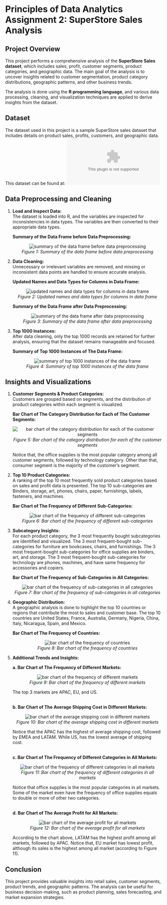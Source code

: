 # Principles of Data Analytics Assignment 2: SuperStore Sales Analysis

## Project Overview
This project performs a comprehensive analysis of the **SuperStore Sales dataset**, which includes sales, profit, customer segments, product categories, and geographic data. The main goal of the analysis is to uncover insights related to customer segmentation, product category distributions, geographic patterns, and other business trends.

The analysis is done using the **R programming language**, and various data processing, cleaning, and visualization techniques are applied to derive insights from the dataset.

## Dataset
The dataset used in this project is a sample SuperStore sales dataset that includes details on product sales, profits, customers, and geographic data. This dataset can be found at: ![SuperStoreOrders.csv](SuperStoreOrders.csv)

## Data Preprocessing and Cleaning
1.  **Load and Inspect Data:**  
    The dataset is loaded into R, and the variables are inspected for inconsistencies in data types. The variables are then converted to their appropriate data types.

    **Summary of the Data Frame before Data Preprocessing:**
    <p align="center">
    <img src="readme-assets/01 Summary of the Data Frame before Data Preprocessing.png" alt="summary of the data frame before data preprocessing"/>
    <br>
    <i>Figure 1: Summary of the data frame before data preprocessing</i>
    </p>
   
2.  **Data Cleaning:**  
    Unnecessary or irrelevant variables are removed, and missing or inconsistent data points are handled to ensure accurate analysis.

    **Updated Names and Data Types for Columns in Data Frame:**
    <p align="center">
    <img src="readme-assets/02 Updated Names and Data Types for Columns in Data Frame.png" alt="updated names and data types for columns in data frame"/>
    <br>
    <i>Figure 2: Updated names and data types for columns in data frame</i>
    </p>

    **Summary of the Data Frame after Data Preprocessing:**
    <p align="center">
    <img src="readme-assets/03 Summary of the Data Frame after Data Preprocessing.png" alt="summary of the data frame after data preprocessing"/>
    <br>
    <i>Figure 3: Summary of the data frame after data preprocessing</i>
    </p>

3.  **Top 1000 Instances:**  
    After data cleaning, only the top 1000 records are retained for further analysis, ensuring that the dataset remains manageable and focused.

    **Summary of Top 1000 Instances of The Data Frame:**
    <p align="center">
    <img src="readme-assets/04 Summary of Top 1000 Instances of The Data Frame.png" alt="summary of top 1000 instances of the data frame"/>
    <br>
    <i>Figure 4: Summary of top 1000 instances of the data frame</i>
    </p>

## Insights and Visualizations
1.  **Customer Segments & Product Categories:**  
    Customers are grouped based on segments, and the distribution of product categories within each segment is visualized.

    **Bar Chart of The Category Distribution for Each of The Customer Segments:**
    <p align="center">
    <img src="readme-assets/05 Bar Chart of The Category Distribution for Each of The Customer Segments.png" alt="bar chart of the category distribution for each of the customer segments"/>
    <br>
    <i>Figure 5: Bar chart of the category distribution for each of the customer segments</i>
    </p>
    Notice that, the office supplies is the most popular category among all customer segments, followed by technology category. Other than that, consumer segment is the majority of the customer’s segment.

2.  **Top 10 Product Categories:**  
    A ranking of the top 10 most frequently sold product categories based on sales and profit data is presented. The top 10 sub-categories are Binders, storage, art, phones, chairs, paper, furnishings, labels, fasteners, and machines.

    **Bar Chart of The Frequency of Different Sub-Categories:**
    <p align="center">
    <img src="readme-assets/06 Bar Chart of The Frequency of Different Sub-Categories.png" alt="bar chart of the frequency of different sub-categories"/>
    <br>
    <i>Figure 6: Bar chart of the frequency of different sub-categories</i>
    </p>

3.  **Subcategory Insights:**  
    For each product category, the 3 most frequently bought subcategories are identified and visualized. The 3 most frequent-bought sub-categories for furniture are bookcases, chairs, and furnishings. The 3 most frequent-bought sub-categories for office supplies are binders, art, and storage. The 3 most frequent-bought sub-categories for technology are phones, machines, and have same frequency for accessories and copiers.

    **Bar Chart of The Frequency of Sub-Categories in All Categories:**
    <p align="center">
    <img src="readme-assets/07 Bar Chart of The Frequency of Sub-Categories in All Categories.png" alt="bar chart of the frequency of sub-categories in all categories"/>
    <br>
    <i>Figure 7: Bar chart of the frequency of sub-categories in all categories</i>
    </p>

4.  **Geographic Distribution:**  
    A geographic analysis is done to highlight the top 10 countries or regions that contribute the most to sales and customer base. The top 10 countries are United States, France, Australia, Germany, Nigeria, China, Italy, Nicaragua, Spain, and Mexico. 

    **Bar Chart of The Frequency of Countries:**
    <p align="center">
    <img src="readme-assets/08 Bar Chart of The Frequency of Countries.png" alt="bar chart of the frequency of countries"/>
    <br>
    <i>Figure 8: Bar chart of the frequency of countries</i>
    </p>

5.  **Additional Trends and Insights:**

    **a. Bar Chart of The Frequency of Different Markets:**
    <p align="center">
    <img src="readme-assets/09 Bar Chart of The Frequency of Different Markets.png" alt="bar chart of the frequency of different markets"/>
    <br>
    <i>Figure 9: Bar chart of the frequency of different markets</i>
    </p>
    The top 3 markets are APAC, EU, and US.<br><br>

    **b. Bar Chart of The Average Shipping Cost in Different Markets:**
    <p align="center">
    <img src="readme-assets/10 Bar Chart of The Average Shipping Cost in Different Markets.png" alt="bar chart of the average shipping cost in different markets"/>
    <br>
    <i>Figure 10: Bar chart of the average shipping cost in different markets</i>
    </p>
    Notice that the APAC has the highest of average shipping cost, followed by EMEA and LATAM. While US, has the lowest average of shipping cost. <br><br>

    **c. Bar Chart of The Frequency of Different Categories in All Markets:**
    <p align="center">
    <img src="readme-assets/11 Bar Chart of The Frequency of Different Categories in All Markets.png" alt="bar chart of the frequency of different categories in all markets"/>
    <br>
    <i>Figure 11: Bar chart of the frequency of different categories in all markets</i>
    </p>
    Notice that office supplies is the most popular categories in all markets. Some of the market even have the frequency of office supplies equals to double or more of other two categories.<br><br>

    **d. Bar Chart of The Average Profit for All Markets:**
    <p align="center">
    <img src="readme-assets/12 Bar Chart of The Average Profit for All Markets.png" alt="bar chart of the average profit for all markets"/>
    <br>
    <i>Figure 12: Bar chart of the average profit for all markets</i>
    </p>
    According to the chart above, LATAM has the highest profit among all markets, followed by APAC. Notice that, EU market has lowest profit, although its sales is the highest among all market (according to Figure 11). 

## Conclusion
This project provides valuable insights into retail sales, customer segments, product trends, and geographic patterns. The analysis can be useful for business decision-making, such as product planning, sales forecasting, and market expansion strategies.